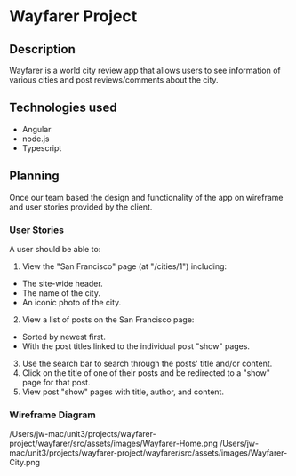 # Wayfarer Project

## Description

Wayfarer is a world city review app that allows users to see information of various cities and post reviews/comments about the city.

## Technologies used
* Angular
* node.js
* Typescript

## Planning

Once our team based the design and functionality of the app on wireframe and user stories provided by the client.

### User Stories

A user should be able to:

1. View the "San Francisco" page (at "/cities/1") including:
* The site-wide header.
* The name of the city.
* An iconic photo of the city.
2. View a list of posts on the San Francisco page:
* Sorted by newest first.
* With the post titles linked to the individual post "show" pages.
3. Use the search bar to search through the posts' title and/or content.
4. Click on the title of one of their posts and be redirected to a "show" page for that post.
5. View post "show" pages with title, author, and content.


### Wireframe Diagram
/Users/jw-mac/unit3/projects/wayfarer-project/wayfarer/src/assets/images/Wayfarer-Home.png
/Users/jw-mac/unit3/projects/wayfarer-project/wayfarer/src/assets/images/Wayfarer-City.png

